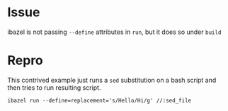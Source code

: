 # Issue
ibazel is not passing `--define` attributes in `run`, but it does so under `build`

# Repro
This contrived example just runs a `sed` substitution on a bash script and then
tries to run resulting script.
```(bash)
ibazel run --define=replacement='s/Hello/Hi/g' //:sed_file
```
